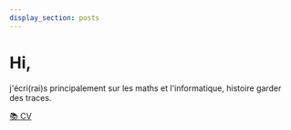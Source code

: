 ```yaml
---
display_section: posts
---
```


# Hi,
j'écri(rai)s principalement sur les maths et l'informatique, histoire garder des traces.

[📚 CV](assets/CV__fr_.pdf)